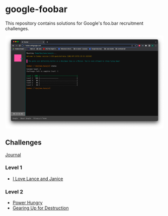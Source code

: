 # google-foobar
This repository contains solutions for Google's foo.bar recruitment challenges.

![](google-foobar.png)

## Challenges

[Journal](challenges/journal.md)

### Level 1

- [I Love Lance and Janice](challenges/l1-i-love-lance-and-janice.md)

### Level 2

- [Power Hungry](challenges/l2-power-hungry.md)
- [Gearing Up for Destruction](challenges/l2-gearing-up-for-destruction.md)
